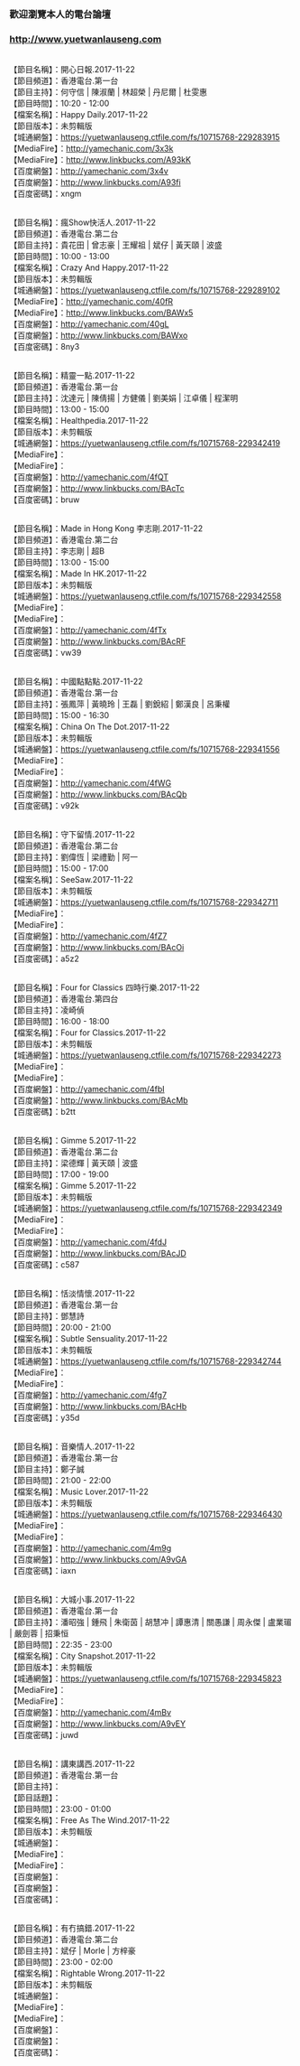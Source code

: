 ### 歡迎瀏覽本人的電台論壇
### http://www.yuetwanlauseng.com

<br>【節目名稱】：開心日報.2017-11-22
<br>【節目頻道】：香港電台.第一台
<br>【節目主持】：何守信 | 陳淑蘭 | 林超榮 | 丹尼爾 | 杜雯惠
<br>【節目時間】：10:20 - 12:00
<br>【檔案名稱】：Happy Daily.2017-11-22
<br>【節目版本】：未剪輯版
<br>【城通網盤】：https://yuetwanlauseng.ctfile.com/fs/10715768-229283915
<br>【MediaFire】：http://yamechanic.com/3x3k
<br>【MediaFire】：http://www.linkbucks.com/A93kK
<br>【百度網盤】：http://yamechanic.com/3x4v
<br>【百度網盤】：http://www.linkbucks.com/A93fi
<br>【百度密碼】：xngm

<br>【節目名稱】：瘋Show快活人.2017-11-22
<br>【節目頻道】：香港電台.第二台
<br>【節目主持】：貴花田 | 曾志豪 | 王耀祖 | 斌仔 | 黃天頤 | 波盛
<br>【節目時間】：10:00 - 13:00
<br>【檔案名稱】：Crazy And Happy.2017-11-22
<br>【節目版本】：未剪輯版
<br>【城通網盤】：https://yuetwanlauseng.ctfile.com/fs/10715768-229289102
<br>【MediaFire】：http://yamechanic.com/40fR
<br>【MediaFire】：http://www.linkbucks.com/BAWx5
<br>【百度網盤】：http://yamechanic.com/40gL
<br>【百度網盤】：http://www.linkbucks.com/BAWxo
<br>【百度密碼】：8ny3

<br>【節目名稱】：精靈一點.2017-11-22
<br>【節目頻道】：香港電台.第一台
<br>【節目主持】：沈達元 | 陳倩揚 | 方健儀 | 劉美娟 | 江卓儀 | 程潔明
<br>【節目時間】：13:00 - 15:00
<br>【檔案名稱】：Healthpedia.2017-11-22
<br>【節目版本】：未剪輯版
<br>【城通網盤】：https://yuetwanlauseng.ctfile.com/fs/10715768-229342419
<br>【MediaFire】：
<br>【MediaFire】：
<br>【百度網盤】：http://yamechanic.com/4fQT
<br>【百度網盤】：http://www.linkbucks.com/BAcTc
<br>【百度密碼】：bruw

<br>【節目名稱】：Made in Hong Kong 李志剛.2017-11-22
<br>【節目頻道】：香港電台.第二台
<br>【節目主持】：李志剛 | 超B
<br>【節目時間】：13:00 - 15:00
<br>【檔案名稱】：Made In HK.2017-11-22
<br>【節目版本】：未剪輯版
<br>【城通網盤】：https://yuetwanlauseng.ctfile.com/fs/10715768-229342558
<br>【MediaFire】：
<br>【MediaFire】：
<br>【百度網盤】：http://yamechanic.com/4fTx
<br>【百度網盤】：http://www.linkbucks.com/BAcRF
<br>【百度密碼】：vw39

<br>【節目名稱】：中國點點點.2017-11-22
<br>【節目頻道】：香港電台.第一台
<br>【節目主持】：張鳳萍 | 黃曉玲 | 王磊 | 劉銳紹 | 鄭漢良 | 呂秉權
<br>【節目時間】：15:00 - 16:30
<br>【檔案名稱】：China On The Dot.2017-11-22
<br>【節目版本】：未剪輯版
<br>【城通網盤】：https://yuetwanlauseng.ctfile.com/fs/10715768-229341556
<br>【MediaFire】：
<br>【MediaFire】：
<br>【百度網盤】：http://yamechanic.com/4fWG
<br>【百度網盤】：http://www.linkbucks.com/BAcQb
<br>【百度密碼】：v92k

<br>【節目名稱】：守下留情.2017-11-22
<br>【節目頻道】：香港電台.第二台
<br>【節目主持】：劉偉恆 | 梁禮勤 | 阿一
<br>【節目時間】：15:00 - 17:00
<br>【檔案名稱】：SeeSaw.2017-11-22
<br>【節目版本】：未剪輯版
<br>【城通網盤】：https://yuetwanlauseng.ctfile.com/fs/10715768-229342711
<br>【MediaFire】：
<br>【MediaFire】：
<br>【百度網盤】：http://yamechanic.com/4fZ7
<br>【百度網盤】：http://www.linkbucks.com/BAcOi
<br>【百度密碼】：a5z2

<br>【節目名稱】：Four for Classics 四時行樂.2017-11-22
<br>【節目頻道】：香港電台.第四台
<br>【節目主持】：凌崎偵
<br>【節目時間】：16:00 - 18:00
<br>【檔案名稱】：Four for Classics.2017-11-22
<br>【節目版本】：未剪輯版
<br>【城通網盤】：https://yuetwanlauseng.ctfile.com/fs/10715768-229342273
<br>【MediaFire】：
<br>【MediaFire】：
<br>【百度網盤】：http://yamechanic.com/4fbI
<br>【百度網盤】：http://www.linkbucks.com/BAcMb
<br>【百度密碼】：b2tt

<br>【節目名稱】：Gimme 5.2017-11-22
<br>【節目頻道】：香港電台.第二台
<br>【節目主持】：梁德輝 | 黃天頤 | 波盛
<br>【節目時間】：17:00 - 19:00
<br>【檔案名稱】：Gimme 5.2017-11-22
<br>【節目版本】：未剪輯版
<br>【城通網盤】：https://yuetwanlauseng.ctfile.com/fs/10715768-229342349
<br>【MediaFire】：
<br>【MediaFire】：
<br>【百度網盤】：http://yamechanic.com/4fdJ
<br>【百度網盤】：http://www.linkbucks.com/BAcJD
<br>【百度密碼】：c587

<br>【節目名稱】：恬淡情懷.2017-11-22
<br>【節目頻道】：香港電台.第一台
<br>【節目主持】：鄧慧詩
<br>【節目時間】：20:00 - 21:00
<br>【檔案名稱】：Subtle Sensuality.2017-11-22
<br>【節目版本】：未剪輯版
<br>【城通網盤】：https://yuetwanlauseng.ctfile.com/fs/10715768-229342744
<br>【MediaFire】：
<br>【MediaFire】：
<br>【百度網盤】：http://yamechanic.com/4fg7
<br>【百度網盤】：http://www.linkbucks.com/BAcHb
<br>【百度密碼】：y35d

<br>【節目名稱】：音樂情人.2017-11-22
<br>【節目頻道】：香港電台.第一台
<br>【節目主持】：鄭子誠
<br>【節目時間】：21:00 - 22:00
<br>【檔案名稱】：Music Lover.2017-11-22
<br>【節目版本】：未剪輯版
<br>【城通網盤】：https://yuetwanlauseng.ctfile.com/fs/10715768-229346430
<br>【MediaFire】：
<br>【MediaFire】：
<br>【百度網盤】：http://yamechanic.com/4m9g
<br>【百度網盤】：http://www.linkbucks.com/A9vGA
<br>【百度密碼】：iaxn

<br>【節目名稱】：大城小事.2017-11-22
<br>【節目頻道】：香港電台.第一台
<br>【節目主持】：潘昭強 | 鍾飛 | 朱衛茵 | 胡慧冲 | 譚惠清 | 關愚謙 | 周永傑 | 盧業瑂 | 嚴劍蓉 | 招秉恒
<br>【節目時間】：22:35 - 23:00
<br>【檔案名稱】：City Snapshot.2017-11-22
<br>【節目版本】：未剪輯版
<br>【城通網盤】：https://yuetwanlauseng.ctfile.com/fs/10715768-229345823
<br>【MediaFire】：
<br>【MediaFire】：
<br>【百度網盤】：http://yamechanic.com/4mBv
<br>【百度網盤】：http://www.linkbucks.com/A9vEY
<br>【百度密碼】：juwd

<br>【節目名稱】：講東講西.2017-11-22
<br>【節目頻道】：香港電台.第一台
<br>【節目主持】：
<br>【節目話題】：
<br>【節目時間】：23:00 - 01:00
<br>【檔案名稱】：Free As The Wind.2017-11-22
<br>【節目版本】：未剪輯版
<br>【城通網盤】：
<br>【MediaFire】：
<br>【MediaFire】：
<br>【百度網盤】：
<br>【百度網盤】：
<br>【百度密碼】：

<br>【節目名稱】：有冇搞錯.2017-11-22
<br>【節目頻道】：香港電台.第二台
<br>【節目主持】：斌仔 | Morle | 方梓豪
<br>【節目時間】：23:00 - 02:00
<br>【檔案名稱】：Rightable Wrong.2017-11-22
<br>【節目版本】：未剪輯版
<br>【城通網盤】：
<br>【MediaFire】：
<br>【MediaFire】：
<br>【百度網盤】：
<br>【百度網盤】：
<br>【百度密碼】：
